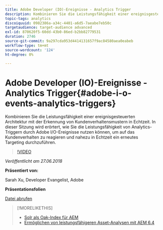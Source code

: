 ```yaml
---
title: Adobe Developer (IO)-Ereignisse - Analytics Trigger
description: Kombinieren Sie die Leistungsfähigkeit einer ereignisgesteuerten Architektur mit der Erkennung von Kundenverhaltensmustern in Echtzeit. In dieser Sitzung wird erörtert, wie Sie die Leistungsfähigkeit von Analytics-Triggern durch Adobe Developer (Adobe I/O) Events nutzen können, um auf das Kundenverhalten zu reagieren und ein erneutes Targeting nahezu in Echtzeit durchzuführen.
topic-tags: analytics
discoiquuid: 0982386a-a34c-4401-a6d5-7aeabe7eb50c
targetaudience: target-audience advanced
exl-id: 870620f5-60dd-43b0-86ed-b2bb82779531
duration: 2746
source-git-commit: 9a297cda953d4414131657f9ac84580aea0eabeb
workflow-type: tm+mt
source-wordcount: '124'
ht-degree: 0%

---
```


# Adobe Developer (IO)-Ereignisse - Analytics Trigger{#adobe-i-o-events-analytics-triggers}

Kombinieren Sie die Leistungsfähigkeit einer ereignisgesteuerten Architektur mit der Erkennung von Kundenverhaltensmustern in Echtzeit. In dieser Sitzung wird erörtert, wie Sie die Leistungsfähigkeit von Analytics-Triggern durch Adobe I/O-Ereignisse nutzen können, um auf das Kundenverhalten zu reagieren und nahezu in Echtzeit ein erneutes Targeting durchzuführen.

>[!VIDEO](https://video.tv.adobe.com/v/22809/?quality=9)

*Veröffentlicht am 27.06.2018*

**Präsentiert von:**

Sarah Xu, Developer Evangelist, Adobe

**Präsentationsfolien**

[Datei abrufen](assets/gems+6+27+18+adobe+io+analytics+triggers.pdf)

<!--
[Get back to the Overview](https://helpx.adobe.com/experience-manager/kt/eseminars/gems/aem-index.html)
-->

>[!MORELIKETHIS]
>
>* [Solr als Oak-Index für AEM](solr-as-an-oak-index-for-aem.md)
>* [Ermöglichen von leistungsfähigeren Asset-Analysen mit AEM 6.4](https://helpx.adobe.com/experience-manager/kt/eseminars/experience-insider/exp-asset-analytics-64.html)

<!-- this link is broken: >* [Getting the most out of digital interactions with AEM and Analytics](https://helpx.adobe.com/experience-manager/kt/eseminars/ask-the-expert/aem-getting-the-most-out-of-digital-interactions-with-aem-and-analytics.html) 
-->
